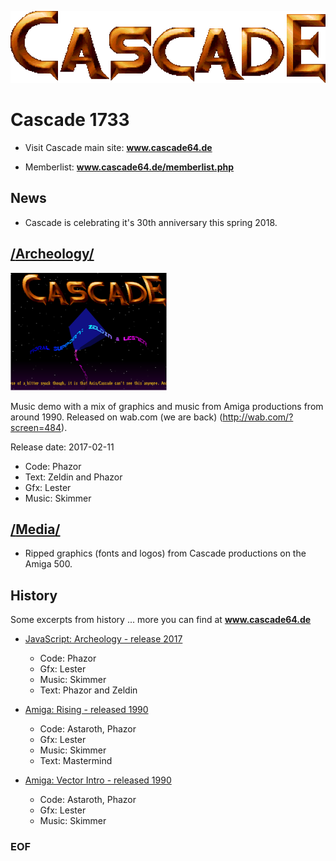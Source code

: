
![alt text](https://github.com/rozahp/cascade/raw/master/media/cascade-vector-demo-logo.png
 "Cascade 1733 Logo")

# **Cascade 1733**

- Visit Cascade main site: **www.cascade64.de**

- Memberlist: **www.cascade64.de/memberlist.php**

## **News**

- Cascade is celebrating it's 30th anniversary this spring 2018.

## [/**Archeology**/](https://github.com/rozahp/cascade/tree/master/archeology "Archeology")

![alt text](https://github.com/rozahp/cascade/raw/master/archeology/cascade-archeology/preview.png "Archology Preview Image")

Music demo with a mix of graphics and music from Amiga productions from around 1990. Released on wab.com (we are back) (http://wab.com/?screen=484). 

Release date: 2017-02-11

- Code: Phazor
- Text: Zeldin and Phazor
- Gfx: Lester
- Music: Skimmer


## [/**Media**/](https://github.com/rozahp/cascade/tree/master/media "Media")

- Ripped graphics (fonts and logos) from Cascade productions on the Amiga 500.

## History

Some excerpts from history ... more you can find at **www.cascade64.de**

- [JavaScript: Archeology - release 2017](https://www.youtube.com/watch?v=120XHU2wJfI "Archeology 2017")
    - Code: Phazor
    - Gfx: Lester
    - Music: Skimmer
    - Text: Phazor and Zeldin

- [Amiga: Rising - released 1990](https://www.youtube.com/watch?v=b5F-gIDw9JU "Rising 1990")
    - Code: Astaroth, Phazor
    - Gfx: Lester
    - Music: Skimmer
    - Text: Mastermind

- [Amiga: Vector Intro - released 1990](https://www.youtube.com/watch?v=_Ojm3uXHCuM "Vector Intro 1990")
    - Code: Astaroth, Phazor
    - Gfx: Lester
    - Music: Skimmer

### **EOF**
